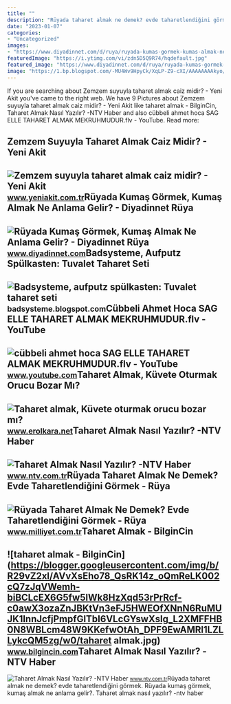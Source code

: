 ```yaml
---
title: ""
description: "Rüyada taharet almak ne demek? evde taharetlendiğini görmek"
date: "2023-01-07"
categories:
- "Uncategorized"
images:
- "https://www.diyadinnet.com/d/ruya/ruyada-kumas-gormek-kumas-almak-ne-anlama-gelir-1079.jpg"
featuredImage: "https://i.ytimg.com/vi/zdn5D5Q9R74/hqdefault.jpg"
featured_image: "https://www.diyadinnet.com/d/ruya/ruyada-kumas-gormek-kumas-almak-ne-anlama-gelir-1079.jpg"
image: "https://1.bp.blogspot.com/-MU4Wv9HpyCk/XqLP-Z9-cXI/AAAAAAAAkyo/XhEkTimfJQM_k2ra9ecNMAMXpgO9Yvu1wCLcBGAsYHQ/s640/taharet.jpg"
---
```


If you are searching about Zemzem suyuyla taharet almak caiz midir? - Yeni Akit you've came to the right web. We have 9 Pictures about Zemzem suyuyla taharet almak caiz midir? - Yeni Akit like taharet almak - BilginCin, Taharet Almak Nasıl Yazılır? -NTV Haber and also cübbeli ahmet hoca SAG ELLE TAHARET ALMAK MEKRUHMUDUR.flv - YouTube. Read more:

Zemzem Suyuyla Taharet Almak Caiz Midir? - Yeni Akit
----------------------------------------------------

 ![Zemzem suyuyla taharet almak caiz midir? - Yeni Akit](https://cdn.yeniakit.com.tr/images/news/625/zemzem-suyuyla-taharet-almak-caiz-midir-h1602837898-ff94b3.jpg) <small>www.yeniakit.com.tr</small>Rüyada Kumaş Görmek, Kumaş Almak Ne Anlama Gelir? - Diyadinnet Rüya
-------------------------------------------------------------------

 ![Rüyada Kumaş Görmek, Kumaş Almak Ne Anlama Gelir? - Diyadinnet Rüya](https://www.diyadinnet.com/d/ruya/ruyada-kumas-gormek-kumas-almak-ne-anlama-gelir-1079.jpg) <small>www.diyadinnet.com</small>Badsysteme, Aufputz Spülkasten: Tuvalet Taharet Seti
----------------------------------------------------

 ![Badsysteme, aufputz spülkasten: Tuvalet taharet seti](https://i.ytimg.com/vi/zdn5D5Q9R74/hqdefault.jpg) <small>badsysteme.blogspot.com</small>Cübbeli Ahmet Hoca SAG ELLE TAHARET ALMAK MEKRUHMUDUR.flv - YouTube
-------------------------------------------------------------------

 ![cübbeli ahmet hoca SAG ELLE TAHARET ALMAK MEKRUHMUDUR.flv - YouTube](https://i.ytimg.com/vi/ZV2k8LV8p0k/hqdefault.jpg) <small>www.youtube.com</small>Taharet Almak, Küvete Oturmak Orucu Bozar Mı?
---------------------------------------------

 ![Taharet almak, Küvete oturmak orucu bozar mı?](https://1.bp.blogspot.com/-MU4Wv9HpyCk/XqLP-Z9-cXI/AAAAAAAAkyo/XhEkTimfJQM_k2ra9ecNMAMXpgO9Yvu1wCLcBGAsYHQ/s640/taharet.jpg) <small>www.erolkara.net</small>Taharet Almak Nasıl Yazılır? -NTV Haber
---------------------------------------

 ![Taharet Almak Nasıl Yazılır? -NTV Haber](https://cdn.ntv.com.tr/img/ne-demek/taharet-almak_61593.jpg) <small>www.ntv.com.tr</small>Rüyada Taharet Almak Ne Demek? Evde Taharetlendiğini Görmek - Rüya
------------------------------------------------------------------

 ![Rüyada Taharet Almak Ne Demek? Evde Taharetlendiğini Görmek - Rüya](https://image.milimaj.com/i/milliyet/75/0x0/60b309505542833af89219f4.jpg) <small>www.milliyet.com.tr</small>Taharet Almak - BilginCin
-------------------------

 ![taharet almak - BilginCin](https://blogger.googleusercontent.com/img/b/R29vZ2xl/AVvXsEho78_QsRK14z_oQmReLK002cQ7zJqVWemh-biBCLcEX6G5fw5lWk8HzXqd53rPrRcf-c0awX3ozaZnJBKtVn3eFJ5HWEOfXNnN6RuMUJK1InnJcfjPmpfGITbI6VLcGYswXslg_L2XMFFHB0N8WBLcm48W9KKefwOtAh_DPF9EwAMRl1LZLLykcQM5zg/w0/taharet almak.jpg) <small>www.bilgincin.com</small>Taharet Almak Nasıl Yazılır? -NTV Haber
---------------------------------------

 ![Taharet Almak Nasıl Yazılır? -NTV Haber](https://cdn.ntv.com.tr/img/nasil-yazilir/taharet-almak_61593.jpg) <small>www.ntv.com.tr</small>Rüyada taharet almak ne demek? evde taharetlendiğini görmek. Rüyada kumaş görmek, kumaş almak ne anlama gelir?. Taharet almak nasıl yazılır? -ntv haber
